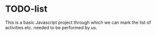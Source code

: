 # TODO-list
This is a basic Javascript project through  which we can  mark the list of activities etc. needed to be performed by us.
